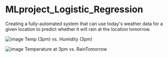 # MLproject_Logistic_Regression
Creating a fully-automated system that can use today's weather data for a given location to predict whether it will rain at the location tomorrow.

![image](https://user-images.githubusercontent.com/72297106/124146675-9f314080-daab-11eb-9f36-3dd288e41061.png)
Temp (3pm) vs. Humidity (3pm)

![image](https://user-images.githubusercontent.com/72297106/124146855-cd168500-daab-11eb-8092-b6dc1a95f0f9.png)
Temperature at 3pm vs. RainTomorrow

